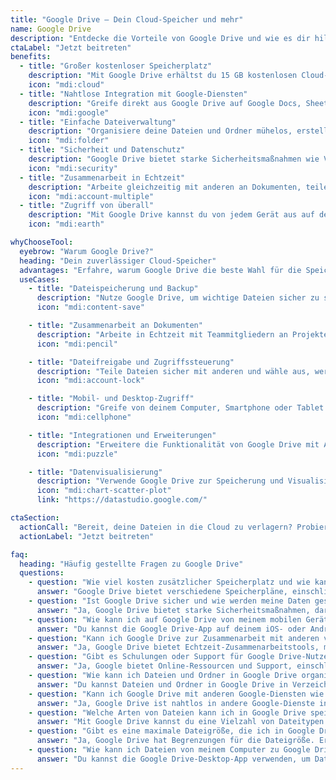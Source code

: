 ```yaml
---
title: "Google Drive – Dein Cloud-Speicher und mehr"
name: Google Drive
description: "Entdecke die Vorteile von Google Drive und wie es dir hilft, Dateien zu speichern, zu organisieren und nahtlos zusammenzuarbeiten. Tritt jetzt bei und greif auf deine Daten von überall aus zu!"
ctaLabel: "Jetzt beitreten"
benefits:
  - title: "Großer kostenloser Speicherplatz"
    description: "Mit Google Drive erhältst du 15 GB kostenlosen Cloud-Speicher, um deine Dateien sicher zu speichern und von überall darauf zuzugreifen."
    icon: "mdi:cloud"
  - title: "Nahtlose Integration mit Google-Diensten"
    description: "Greife direkt aus Google Drive auf Google Docs, Sheets und Slides zu, um Dokumente in Echtzeit zu bearbeiten und zu teilen."
    icon: "mdi:google"
  - title: "Einfache Dateiverwaltung"
    description: "Organisiere deine Dateien und Ordner mühelos, erstelle Backups und finde Dokumente schnell mit leistungsstarken Suchfunktionen."
    icon: "mdi:folder"
  - title: "Sicherheit und Datenschutz"
    description: "Google Drive bietet starke Sicherheitsmaßnahmen wie Verschlüsselung und mehrstufige Verifizierung, um deine Daten zu schützen."
    icon: "mdi:security"
  - title: "Zusammenarbeit in Echtzeit"
    description: "Arbeite gleichzeitig mit anderen an Dokumenten, teile Dateien und gib bestimmten Personen Zugriff auf deine Inhalte."
    icon: "mdi:account-multiple"
  - title: "Zugriff von überall"
    description: "Mit Google Drive kannst du von jedem Gerät aus auf deine Dateien zugreifen und sicherstellen, dass deine Daten immer verfügbar sind."
    icon: "mdi:earth"

whyChooseTool:
  eyebrow: "Warum Google Drive?"
  heading: "Dein zuverlässiger Cloud-Speicher"
  advantages: "Erfahre, warum Google Drive die beste Wahl für die Speicherung, Organisation und Zusammenarbeit mit Dateien ist und welche Vorteile es bietet."
  useCases:
    - title: "Dateispeicherung und Backup"
      description: "Nutze Google Drive, um wichtige Dateien sicher zu speichern und mache Backups, um keine Daten zu verlieren."
      icon: "mdi:content-save"

    - title: "Zusammenarbeit an Dokumenten"
      description: "Arbeite in Echtzeit mit Teammitgliedern an Projekten und erstelle gemeinsam Dokumente, Tabellen und Präsentationen."
      icon: "mdi:pencil"

    - title: "Dateifreigabe und Zugriffssteuerung"
      description: "Teile Dateien sicher mit anderen und wähle aus, wer darauf zugreifen darf, um die Kontrolle über deine Inhalte zu behalten."
      icon: "mdi:account-lock"

    - title: "Mobil- und Desktop-Zugriff"
      description: "Greife von deinem Computer, Smartphone oder Tablet aus auf Google Drive zu und sei immer produktiv, egal wo du bist."
      icon: "mdi:cellphone"

    - title: "Integrationen und Erweiterungen"
      description: "Erweitere die Funktionalität von Google Drive mit Apps und Integrationen, die deine Arbeit noch effizienter machen."
      icon: "mdi:puzzle"

    - title: "Datenvisualisierung"
      description: "Verwende Google Drive zur Speicherung und Visualisierung von Daten in Diagrammen, Tabellen und Berichten für bessere Entscheidungen."
      icon: "mdi:chart-scatter-plot"
      link: "https://datastudio.google.com/"

ctaSection:
  actionCall: "Bereit, deine Dateien in die Cloud zu verlagern? Probiere Google Drive jetzt aus!"
  actionLabel: "Jetzt beitreten"

faq:
  heading: "Häufig gestellte Fragen zu Google Drive"
  questions:
    - question: "Wie viel kosten zusätzlicher Speicherplatz und wie kann ich ihn erwerben?"
      answer: "Google Drive bietet verschiedene Speicherpläne, einschließlich kostenloser 15 GB und kostenpflichtiger Optionen für mehr Speicherplatz. Du kannst sie hier einsehen: [Speicherpläne](https://one.google.com/storage)."
    - question: "Ist Google Drive sicher und wie werden meine Daten geschützt?"
      answer: "Ja, Google Drive bietet starke Sicherheitsmaßnahmen, darunter Verschlüsselung und mehrstufige Verifizierung, um deine Daten zu schützen. Erfahre mehr in unseren Sicherheitsrichtlinien."
    - question: "Wie kann ich auf Google Drive von meinem mobilen Gerät aus zugreifen?"
      answer: "Du kannst die Google Drive-App auf deinem iOS- oder Android-Gerät installieren oder einfach auf die mobile Website zugreifen, um von unterwegs auf deine Dateien zuzugreifen."
    - question: "Kann ich Google Drive zur Zusammenarbeit mit anderen verwenden?"
      answer: "Ja, Google Drive bietet Echtzeit-Zusammenarbeitstools, mit denen du Dokumente, Tabellen und Präsentationen gemeinsam mit anderen erstellen und bearbeiten kannst."
    - question: "Gibt es Schulungen oder Support für Google Drive-Nutzer?"
      answer: "Ja, Google bietet Online-Ressourcen und Support, einschließlich Leitfäden, Tutorials und Hilfeforen, um dir bei der Nutzung von Google Drive zu helfen."
    - question: "Wie kann ich Dateien und Ordner in Google Drive organisieren?"
      answer: "Du kannst Dateien und Ordner in Google Drive in Verzeichnissen organisieren, Tags hinzufügen und die leistungsstarken Suchfunktionen verwenden, um alles schnell zu finden."
    - question: "Kann ich Google Drive mit anderen Google-Diensten wie Gmail und Google Photos integrieren?"
      answer: "Ja, Google Drive ist nahtlos in andere Google-Dienste integriert. Du kannst Dateien aus Google Drive direkt in Gmail anhängen und Fotos und Videos von Google Photos speichern."
    - question: "Welche Arten von Dateien kann ich in Google Drive speichern?"
      answer: "Mit Google Drive kannst du eine Vielzahl von Dateitypen speichern, darunter Dokumente, Bilder, Videos, Musik und vieles mehr. Sieh dir die vollständige Liste der unterstützten Formate an."
    - question: "Gibt es eine maximale Dateigröße, die ich in Google Drive hochladen kann?"
      answer: "Ja, Google Drive hat Begrenzungen für die Dateigröße. Erfahre mehr über die maximalen Dateigrößen und wie du sie verwalten kannst."
    - question: "Wie kann ich Dateien von meinem Computer zu Google Drive hinzufügen?"
      answer: "Du kannst die Google Drive-Desktop-App verwenden, um Dateien und Ordner von deinem Computer hochzuladen und mit deinem Google Drive-Konto zu synchronisieren."
---
```


